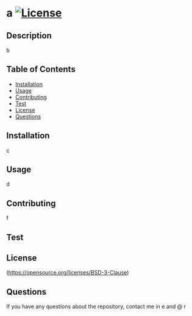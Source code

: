 
  # a  [![License](https://img.shields.io/badge/License-BSD_3--Clause-blue.svg)](https://opensource.org/licenses/BSD-3-Clause)

  ## Description 
  b

  ## Table of Contents 
  - [Installation](#installation)
  - [Usage](#usage)
  - [Contributing](#contributing)
  - [Test](#test)
  - [License](#license)
  - [Questions](#questions)

  ## Installation 
  c

  ## Usage
  d

  ## Contributing
  f

  ## Test
  

  ## License
  
  (https://opensource.org/licenses/BSD-3-Clause)

  ## Questions
  If you have any questions about the repository, contact me in e and @ r
 
  